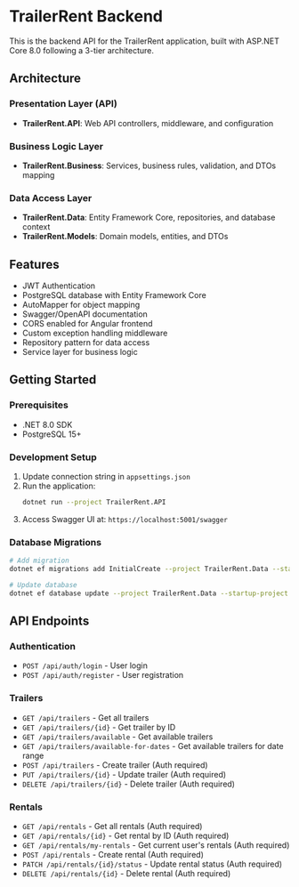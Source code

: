# TrailerRent Backend

This is the backend API for the TrailerRent application, built with ASP.NET Core 8.0 following a 3-tier architecture.

## Architecture

### Presentation Layer (API)
- **TrailerRent.API**: Web API controllers, middleware, and configuration

### Business Logic Layer  
- **TrailerRent.Business**: Services, business rules, validation, and DTOs mapping

### Data Access Layer
- **TrailerRent.Data**: Entity Framework Core, repositories, and database context
- **TrailerRent.Models**: Domain models, entities, and DTOs

## Features

- JWT Authentication
- PostgreSQL database with Entity Framework Core
- AutoMapper for object mapping
- Swagger/OpenAPI documentation
- CORS enabled for Angular frontend
- Custom exception handling middleware
- Repository pattern for data access
- Service layer for business logic

## Getting Started

### Prerequisites
- .NET 8.0 SDK
- PostgreSQL 15+

### Development Setup

1. Update connection string in `appsettings.json`
2. Run the application:
   ```bash
   dotnet run --project TrailerRent.API
   ```
3. Access Swagger UI at: `https://localhost:5001/swagger`

### Database Migrations

```bash
# Add migration
dotnet ef migrations add InitialCreate --project TrailerRent.Data --startup-project TrailerRent.API

# Update database
dotnet ef database update --project TrailerRent.Data --startup-project TrailerRent.API
```

## API Endpoints

### Authentication
- `POST /api/auth/login` - User login
- `POST /api/auth/register` - User registration

### Trailers
- `GET /api/trailers` - Get all trailers
- `GET /api/trailers/{id}` - Get trailer by ID
- `GET /api/trailers/available` - Get available trailers
- `GET /api/trailers/available-for-dates` - Get available trailers for date range
- `POST /api/trailers` - Create trailer (Auth required)
- `PUT /api/trailers/{id}` - Update trailer (Auth required)
- `DELETE /api/trailers/{id}` - Delete trailer (Auth required)

### Rentals
- `GET /api/rentals` - Get all rentals (Auth required)
- `GET /api/rentals/{id}` - Get rental by ID (Auth required)
- `GET /api/rentals/my-rentals` - Get current user's rentals (Auth required)
- `POST /api/rentals` - Create rental (Auth required)
- `PATCH /api/rentals/{id}/status` - Update rental status (Auth required)
- `DELETE /api/rentals/{id}` - Delete rental (Auth required)
